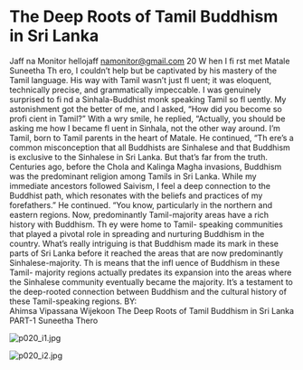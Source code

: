 # The Deep Roots of Tamil Buddhism in Sri Lanka

Jaff na Monitor
hellojaff namonitor@gmail.com
20
W
hen I fi rst met Matale Suneetha Th ero, I couldn’t 
help but be captivated by his mastery of the Tamil 
language. His way with Tamil wasn’t just fl uent; it was 
eloquent, technically precise, and grammatically impeccable. I was 
genuinely surprised to fi nd a Sinhala-Buddhist monk speaking 
Tamil so fl uently. My astonishment got the better of me, and I 
asked, “How did you become so profi cient in Tamil?”
With a wry smile, he replied, “Actually, you should be asking me 
how I became fl uent in Sinhala, not the other way around. I’m 
Tamil, born to Tamil parents in the heart of Matale. 
He continued, “Th ere’s a common misconception that all 
Buddhists are Sinhalese and that Buddhism is exclusive to the 
Sinhalese in Sri Lanka. But that’s far from the truth. Centuries ago, 
before the Chola and Kalinga Magha invasions, Buddhism was 
the predominant religion among Tamils in Sri Lanka. While my 
immediate ancestors followed Saivism, I feel a deep connection to 
the Buddhist path, which resonates with the beliefs and practices 
of my forefathers.”
He continued. “You know,  particularly in the northern and 
eastern regions. Now, predominantly Tamil-majority areas 
have a rich history with Buddhism. Th ey were home to Tamil-
speaking communities that played a pivotal role in spreading and 
nurturing Buddhism in the country. What’s really intriguing is 
that Buddhism made its mark in these parts of Sri Lanka before it 
reached the areas that are now predominantly Sinhalese-majority. 
Th is means that the infl uence of Buddhism in these Tamil-
majority regions actually predates its expansion into the areas 
where the Sinhalese community eventually became the majority. 
It’s a testament to the deep-rooted connection between Buddhism 
and the cultural history of these Tamil-speaking regions.
BY:  
Ahimsa Vipassana Wijekoon
The Deep 
Roots of Tamil 
Buddhism in 
Sri Lanka
PART-1
Suneetha Thero

![p020_i1.jpg](images_out/007_the_deep_roots_of_tamil_buddhism_in_sri_lanka/p020_i1.jpg)

![p020_i2.jpg](images_out/007_the_deep_roots_of_tamil_buddhism_in_sri_lanka/p020_i2.jpg)

